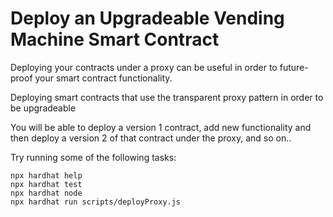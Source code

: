 # Deploy an Upgradeable Vending Machine Smart Contract

Deploying your contracts under a proxy can be useful in order to future-proof your smart contract functionality.

Deploying smart contracts that use the transparent proxy pattern in order to be upgradeable

You will be able to deploy a version 1 contract, add new functionality and then deploy a version 2 of that contract under the proxy, and so on..

Try running some of the following tasks:

```shell
npx hardhat help
npx hardhat test
npx hardhat node
npx hardhat run scripts/deployProxy.js
```
